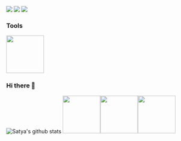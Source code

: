 
[<img src="https://img.shields.io/badge/medium-%2312100E.svg?&style=for-the-badge&logo=medium&logoColor=white" />](https://medium.com/@muralidhar.peddireddi)  [<img src="https://img.shields.io/badge/linkedin-%230077B5.svg?&style=for-the-badge&logo=linkedin&logoColor=white" />](https://www.linkedin.com/in/satya-muralidhar-peddireddi-9b312a176/) [<img src = "https://img.shields.io/badge/instagram-%23E4405F.svg?&style=for-the-badge&logo=instagram&logoColor=white">](https://www.instagram.com/satya_muralidhar/) 

### Tools

<img src="https://golangnews.org/wp-content/uploads/2020/04/og-image-8b3e4f7d-712x640.png" width="100">

### Hi there 👋

![Satya's github stats](https://github-readme-stats.vercel.app/api?username=satyamuralidhar&show_icons=true)
<img src="https://i.giphy.com/media/LMt9638dO8dftAjtco/200.webp" width="100"><img src="https://i.giphy.com/media/KzJkzjggfGN5Py6nkT/200.webp" width="100"><img src="https://i.giphy.com/media/IdyAQJVN2kVPNUrojM/200.webp" width="100">
